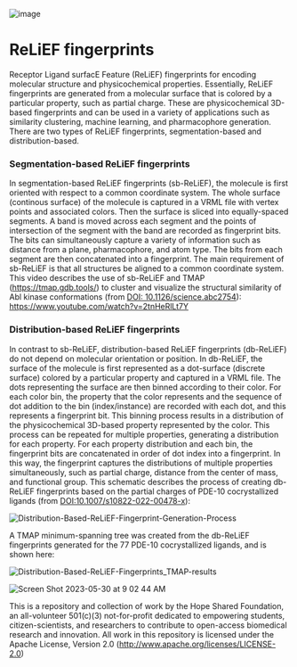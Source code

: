 ![image](https://github.com/TheHopeSharedFoundation/ReLiEF-fingerprints/assets/7951822/e459a3ff-68ac-4e5b-b9a6-024f425b246b) 

# ReLiEF fingerprints

Receptor Ligand surfacE Feature (ReLiEF) fingerprints for encoding molecular structure and physicochemical properties.  Essentially, ReLiEF fingerprints are generated from a molecular surface that is colored by a particular property, such as partial charge.  These are physicochemical 3D-based fingerprints and can be used in a variety of applications such as similarity clustering, machine learning, and pharmacophore generation.  There are two types of ReLiEF fingerprints, segmentation-based and distribution-based.

### Segmentation-based ReLiEF fingerprints

In segmentation-based ReLiEF fingerprints (sb-ReLiEF), the molecule is first oriented with respect to a common coordinate system.  The whole surface (continous surface) of the molecule is captured in a VRML file with vertex points and associated colors.  Then the surface is sliced into equally-spaced segments.  A band is moved across each segment and the points of intersection of the segment with the band are recorded as fingerprint bits.  The bits can simultaneously capture a variety of information such as distance from a plane, pharmacophore, and atom type.  The bits from each segment are then concatenated into a fingerprint.  The main requirement of sb-ReLiEF is that all structures be aligned to a common coordinate system.  This video describes the use of sb-ReLiEF and TMAP (https://tmap.gdb.tools/) to cluster and visualize the structural similarity of Abl kinase conformations (from [DOI: 10.1126/science.abc2754](https://www.science.org/doi/10.1126/science.abc2754)): https://www.youtube.com/watch?v=2tnHeRlLt7Y 

### Distribution-based ReLiEF fingerprints

In contrast to sb-ReLiEF, distribution-based ReLiEF fingerprints (db-ReLiEF) do not depend on molecular orientation or position.  In db-ReLiEF, the surface of the molecule is first represented as a dot-surface (discrete surface) colored by a particular property and captured in a VRML file.  The dots representing the surface are then binned according to their color.  For each color bin, the property that the color represents and the sequence of dot addition to the bin (index/instance) are recorded with each dot, and this represents a fingerprint bit.  This binning process results in a distribution of the physicochemical 3D-based property represented by the color.  This process can be repeated for multiple properties, generating a distribution for each property.  For each property distribution and each bin, the fingerprint bits are concatenated in order of dot index into a fingerprint.  In this way, the fingerprint captures the distributions of multiple properties simultaneously, such as partial charge, distance from the center of mass, and functional group.  This schematic describes the process of creating db-ReLiEF fingerprints based on the partial charges of PDE-10 cocrystallized ligands (from [DOI:10.1007/s10822-022-00478-x](https://pubmed.ncbi.nlm.nih.gov/36153472/)):        


![Distribution-Based-ReLiEF-Fingerprint-Generation-Process](https://github.com/TheHopeSharedFoundation/ReLiEF-fingerprints/assets/7951822/584dd643-2bd0-414b-804b-0ff70181f7c2)

A TMAP minimum-spanning tree was created from the db-ReLiEF fingerprints generated for the 77 PDE-10 cocrystallized ligands, and is shown here:

![Distribution-Based-ReLiEF-Fingerprints_TMAP-results](https://github.com/TheHopeSharedFoundation/ReLiEF-fingerprints/assets/7951822/7fd0f09e-65e0-411f-908c-cda5b672c5e6)

![Screen Shot 2023-05-30 at 9 02 44 AM](https://github.com/TheHopeSharedFoundation/ReLiEF-fingerprints/assets/7951822/fe4200a3-d66d-41d3-9c5b-64083dae16b1)

This is a repository and collection of work by the Hope Shared Foundation, an all-volunteer 501(c)(3) not-for-profit dedicated to empowering students, citizen-scientists, and researchers to contribute to open-access biomedical research and innovation.  All work in this repository is licensed under the Apache License, Version 2.0 (http://www.apache.org/licenses/LICENSE-2.0)
